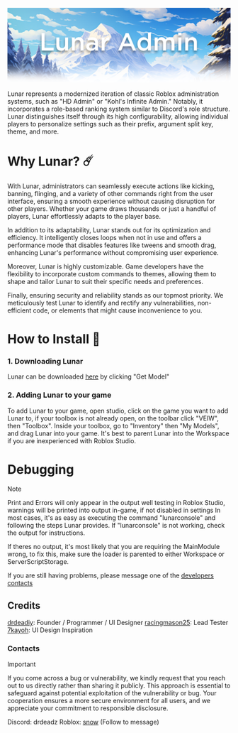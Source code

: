 ![alt text](https://raw.githubusercontent.com/InterstellarStudios/Lunar-Admin/main/dev/images/LunarAdminTransparencyDropdown.png "Lunar Admin")

<a name="about"></a>

Lunar represents a modernized iteration of classic Roblox administration systems, such as "HD Admin" or "Kohl's Infinite Admin." Notably, it incorporates a role-based ranking system similar to Discord's role structure. Lunar distinguishes itself through its high configurability, allowing individual players to personalize settings such as their prefix, argument split key, theme, and more.

# Why Lunar? ☄️
<a name ="why-lunar"></a>
With Lunar, administrators can seamlessly execute actions like kicking, banning, flinging, and a variety of other commands right from the user interface, ensuring a smooth experience without causing disruption for other players. Whether your game draws thousands or just a handful of players, Lunar effortlessly adapts to the player base.

In addition to its adaptability, Lunar stands out for its optimization and efficiency. It intelligently closes loops when not in use and offers a performance mode that disables features like tweens and smooth drag, enhancing Lunar's performance without compromising user experience.

Moreover, Lunar is highly customizable. Game developers have the flexibility to incorporate custom commands to themes, allowing them to shape and tailor Lunar to suit their specific needs and preferences.

Finally, ensuring security and reliability stands as our topmost priority. We meticulously test Lunar to identify and rectify any vulnerabilities, non-efficient code, or elements that might cause inconvenience to you.

# How to Install 🚀
<a name ="how-to-install"></a>
### 1. Downloading Lunar
Lunar can be downloaded [here](create.roblox.com/store/asset/16144251783) by clicking "Get Model"

### 2. Adding Lunar to your game
To add Lunar to your game, open studio, click on the game you want to add Lunar to, if your toolbox is not already open, on the toolbar click "VEIW", then "Toolbox". Inside your toolbox, go to "Inventory" then "My Models", and drag Lunar into your game. It's best to parent Lunar into the Workspace if you are inexperienced with Roblox Studio.

# Debugging
> [!NOTE]
> Print and Errors will only appear in the output well testing in Roblox Studio, warnings will be printed into output in-game, if not disabled in settings
In most cases, it's as easy as executing the command "lunarconsole" and following the steps Lunar provides. If "lunarconsole" is not working, check the output for instructions.

If theres no output, it's most likely that you are requiring the MainModule wrong, to fix this, make sure the loader is parented to either Workspace or ServerScriptStorage.

If you are still having problems, please message one of the [developers contacts](#developer-contacts)

## Credits
<a name ="credits"></a>
[drdeadiy](https://www.roblox.com/users/1852818045/profile): Founder / Programmer / UI Designer
[racingmason25](https://www.roblox.com/users/1300515962/profile): Lead Tester
[7kayoh](https://www.roblox.com/users/87924253/profile): UI Design Inspiration

### Contacts
<a name ="developer-contacts"></a>
> [!IMPORTANT]
> If you come across a bug or vulnerability, we kindly request that you reach out to us directly rather than sharing it publicly. This approach is essential to safeguard against potential exploitation of the vulnerability or bug. Your cooperation ensures a more secure environment for all users, and we appreciate your commitment to responsible disclosure.

Discord: drdeadz
Roblox: [snow](https://www.roblox.com/users/1852818045/profile) (Follow to message)


